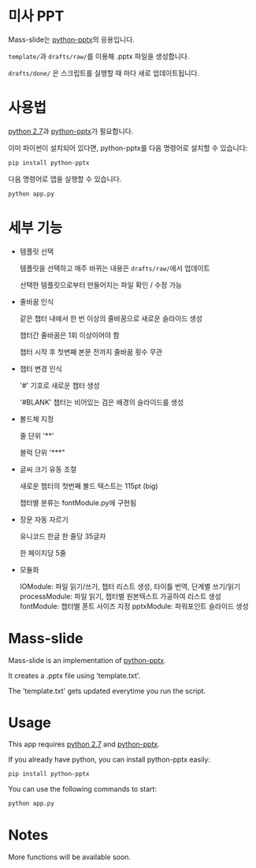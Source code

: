 
미사 PPT
==========

Mass-slide는 [python-pptx](http://python-pptx.readthedocs.io)의 응용입니다.

`template/`과 `drafts/raw/`를 이용해 .pptx 파일을 생성합니다.

`drafts/done/` 은 스크립트를 실행할 때 마다 새로 업데이트됩니다.


사용법
=====

[python 2.7](https://www.python.org/download/releases/2.7/)과 [python-pptx](http://python-pptx.readthedocs.io)가 필요합니다.

이미 파이썬이 설치되어 있다면, python-pptx를 다음 명령어로 설치할 수 있습니다:

```sh
pip install python-pptx
``` 

다음 명령어로 앱을 실행할 수 있습니다.

```sh
python app.py
```


세부 기능
========

* 템플릿 선택

	템플릿을 선택하고 매주 바뀌는 내용은 `drafts/raw/`에서 업데이트

	선택한 템플릿으로부터 만들어지는 파일 확인 / 수정 가능

* 줄바꿈 인식

	같은 챕터 내에서 한 번 이상의 줄바꿈으로 새로운 슬라이드 생성

	챕터간 줄바꿈은 1회 이상이어야 함

	챕터 시작 후 첫번째 본문 전까지 줄바꿈 횟수 무관

* 챕터 변경 인식

	'#' 기호로 새로운 챕터 생성

	'#BLANK' 챕터는 비어있는 검은 배경의 슬라이드를 생성

* 볼드체 지정

	줄 단위 '**'

	블럭 단위 '***"

* 글씨 크기 유동 조절

	새로운 챕터의 첫번째 볼드 텍스트는 115pt (big)

	챕터별 분류는 fontModule.py에 구현됨

* 장문 자동 자르기

	유니코드 한글 한 줄당 35글자

	한 페이지당 5줄

* 모듈화

	IOModule: 파일 읽기/쓰기, 챕터 리스트 생성, 타이틀 번역, 단계별 쓰기/읽기
	processModule: 파일 읽기, 챕터별 원본텍스트 가공하여 리스트 생성
	fontModule: 챕터별 폰트 사이즈 지정
	pptxModule: 파워포인트 슬라이드 생성


Mass-slide
==========

Mass-slide is an implementation of [python-pptx](http://python-pptx.readthedocs.io).

It creates a .pptx file using 'template.txt'.

The 'template.txt' gets updated everytime you run the script.


Usage
=====

This app requires [python 2.7](https://www.python.org/download/releases/2.7/) and [python-pptx](http://python-pptx.readthedocs.io).

If you already have python, you can install python-pptx easily:

```sh
pip install python-pptx
```

You can use the following commands to start:

```sh
python app.py
```


Notes
=====

More functions will be available soon.

